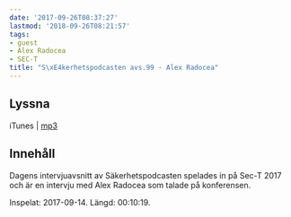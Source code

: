```yaml
---
date: '2017-09-26T08:37:27'
lastmod: '2018-09-26T08:21:57'
tags:
- guest
- Alex Radocea
- SEC-T
title: "S\xE4kerhetspodcasten avs.99 - Alex Radocea"
---
```

## Lyssna

iTunes \| [mp3](http://traffic.libsyn.com/sakerhetspodcasten/SEC-T_2017_Alex_Radocea.mp3)

## Innehåll

Dagens intervjuavsnitt av Säkerhetspodcasten spelades in på Sec-T 2017 och är en
intervju med Alex Radocea som talade på konferensen.

Inspelat: 2017-09-14. Längd: 00:10:19.
